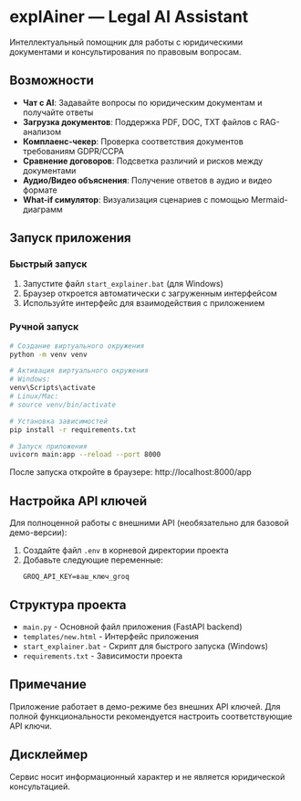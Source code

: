 # explAiner — Legal AI Assistant

Интеллектуальный помощник для работы с юридическими документами и консультирования по правовым вопросам.

## Возможности

- **Чат с AI**: Задавайте вопросы по юридическим документам и получайте ответы
- **Загрузка документов**: Поддержка PDF, DOC, TXT файлов с RAG-анализом
- **Комплаенс-чекер**: Проверка соответствия документов требованиям GDPR/CCPA
- **Сравнение договоров**: Подсветка различий и рисков между документами
- **Аудио/Видео объяснения**: Получение ответов в аудио и видео формате
- **What-if симулятор**: Визуализация сценариев с помощью Mermaid-диаграмм

## Запуск приложения

### Быстрый запуск

1. Запустите файл `start_explainer.bat` (для Windows)
2. Браузер откроется автоматически с загруженным интерфейсом
3. Используйте интерфейс для взаимодействия с приложением

### Ручной запуск

```bash
# Создание виртуального окружения
python -m venv venv

# Активация виртуального окружения
# Windows:
venv\Scripts\activate
# Linux/Mac:
# source venv/bin/activate

# Установка зависимостей
pip install -r requirements.txt

# Запуск приложения
uvicorn main:app --reload --port 8000
```

После запуска откройте в браузере: http://localhost:8000/app

## Настройка API ключей

Для полноценной работы с внешними API (необязательно для базовой демо-версии):

1. Создайте файл `.env` в корневой директории проекта
2. Добавьте следующие переменные:
   ```
   GROQ_API_KEY=ваш_ключ_groq
   ```

## Структура проекта

- `main.py` - Основной файл приложения (FastAPI backend)
- `templates/new.html` - Интерфейс приложения
- `start_explainer.bat` - Скрипт для быстрого запуска (Windows)
- `requirements.txt` - Зависимости проекта

## Примечание

Приложение работает в демо-режиме без внешних API ключей. Для полной функциональности рекомендуется настроить соответствующие API ключи.

## Дисклеймер

Сервис носит информационный характер и не является юридической консультацией.